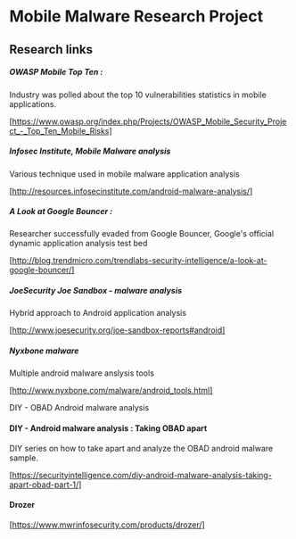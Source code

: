 # Mobile Malware Research Project

## Research links

##### OWASP Mobile Top Ten  :

Industry was polled about the top 10 vulnerabilities statistics in mobile applications.

[https://www.owasp.org/index.php/Projects/OWASP_Mobile_Security_Project_-_Top_Ten_Mobile_Risks]

##### Infosec Institute, Mobile Malware analysis

Various technique used in mobile malware application analysis

[http://resources.infosecinstitute.com/android-malware-analysis/]

##### A Look at Google Bouncer :

Researcher successfully evaded from Google Bouncer, Google's official dynamic application analysis test bed

[http://blog.trendmicro.com/trendlabs-security-intelligence/a-look-at-google-bouncer/]

##### JoeSecurity Joe Sandbox - malware analysis

Hybrid approach to Android application analysis

[http://www.joesecurity.org/joe-sandbox-reports#android]

##### Nyxbone malware

Multiple android malware anslysis tools

[http://www.nyxbone.com/malware/android_tools.html]

DIY - OBAD Android malware analysis

#### DIY - Android malware analysis : Taking OBAD apart

DIY series on how to take apart and analyze the OBAD android malware sample.

[https://securityintelligence.com/diy-android-malware-analysis-taking-apart-obad-part-1/]



#### Drozer

[https://www.mwrinfosecurity.com/products/drozer/]